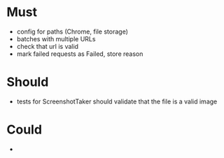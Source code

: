 # Must
- config for paths (Chrome, file storage)
- batches with multiple URLs
- check that url is valid
- mark failed requests as Failed, store reason

# Should
- tests for ScreenshotTaker should validate that the file is a valid image

# Could
- 